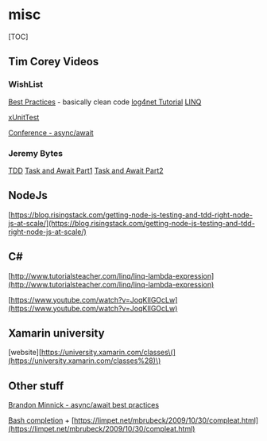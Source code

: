 # misc

\[TOC\]

## Tim Corey Videos

### WishList

[Best Practices](https://www.youtube.com/watch?v=-9b8NRqjUFM) - basically clean code [log4net Tutorial](https://www.youtube.com/watch?v=2lAdQ_QwNww) [LINQ](https://www.youtube.com/watch?v=yClSNQdVD7g)

[xUnitTest](https://www.youtube.com/watch?v=ub3P8c87cwk)

[Conference - async/await](https://www.youtube.com/watch?v=Al8LrBKpZEU)

### Jeremy Bytes

[TDD](https://www.youtube.com/watch?v=l4xhTq4qmC0) [Task and Await Part1](https://www.youtube.com/watch?v=0qiB3oW_nd8) [Task and Await Part2](https://www.youtube.com/watch?v=2bFp7Ob-fC8%20)

## NodeJs

[https://blog.risingstack.com/getting-node-js-testing-and-tdd-right-node-js-at-scale/](https://blog.risingstack.com/getting-node-js-testing-and-tdd-right-node-js-at-scale/)

## C\#

[http://www.tutorialsteacher.com/linq/linq-lambda-expression](http://www.tutorialsteacher.com/linq/linq-lambda-expression)

[https://www.youtube.com/watch?v=JoqKIlGOcLw](https://www.youtube.com/watch?v=JoqKIlGOcLw)

## Xamarin university

\[website\][https://university.xamarin.com/classes\(](https://university.xamarin.com/classes%28)\)

## Other stuff

[Brandon Minnick - async/await best practices](https://www.youtube.com/watch?v=My2gAv5Vrkk)

[Bash completion](https://github.com/mbrubeck/compleat) + [https://limpet.net/mbrubeck/2009/10/30/compleat.html](https://limpet.net/mbrubeck/2009/10/30/compleat.html)

